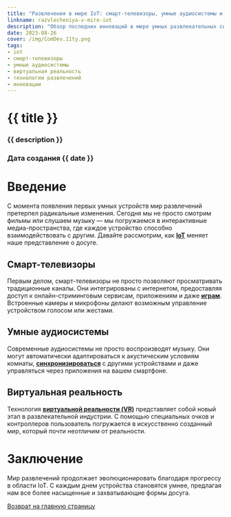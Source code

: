 ```yaml
---
title: "Развлечения в мире IoT: смарт-телевизоры, умные аудиосистемы и виртуальная реальность"
linkname: razvlecheniya-v-mire-iot
description: "Обзор последних инноваций в мире умных развлекательных систем: от смарт-телевизоров до виртуальной реальности."
date: 2023-08-26
cover: /img/ComDev.11ty.png
tags:
- iot
- смарт-телевизоры
- умные аудиосистемы
- виртуальная реальность
- технологии развлечений
- инновации
---
```


# {{ title }}
### {{ description }}
### Дата создания {{ date }}

# Введение

С момента появления первых умных устройств мир развлечений претерпел радикальные изменения. Сегодня мы не просто смотрим фильмы или слушаем музыку — мы погружаемся в интерактивные медиа-пространства, где каждое устройство способно взаимодействовать с другим. Давайте рассмотрим, как **[IoT](/)** меняет наше представление о досуге.

## Смарт-телевизоры

Первым делом, смарт-телевизоры не просто позволяют просматривать традиционные каналы. Они интегрированы с интернетом, предоставляя доступ к онлайн-стриминговым сервисам, приложениям и даже **[играм](/)**. Встроенные камеры и микрофоны делают возможным управление устройством голосом или жестами.

## Умные аудиосистемы

Современные аудиосистемы не просто воспроизводят музыку. Они могут автоматически адаптироваться к акустическим условиям комнаты, **[синхронизироваться](/)** с другими устройствами и даже управляться через приложения на вашем смартфоне.

## Виртуальная реальность

Технология **[виртуальной реальности (VR)](/)** представляет собой новый этап в развлекательной индустрии. С помощью специальных очков и контроллеров пользователь погружается в искусственно созданный мир, который почти неотличим от реальности.

# Заключение

Мир развлечений продолжает эволюционировать благодаря прогрессу в области IoT. С каждым днем устройства становятся умнее, предлагая нам все более насыщенные и захватывающие формы досуга.

[Возврат на главную страницу](/)
